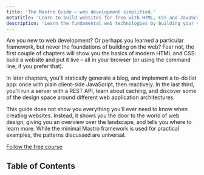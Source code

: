 ```yaml
---
title: 'The Mastro Guide – web development simplified.'
metaTitle: 'Learn to build websites for free with HTML, CSS and JavaScript'
description: 'Learn the fundamental web technologies by building your very first website and putting it live.'
---
```


Are you new to web development? Or perhaps you learned a particular framework, but never the foundations of building on the web? Fear not, the first couple of chapters will show you the basics of modern HTML and CSS: build a website and put it live – all in your browser (or using the command line, if you prefer that).

In later chapters, you'll statically generate a blog, and implement a to-do list app: once with plain client-side JavaScript, then reactively. In the last third, you'll run a server with a REST API, learn about caching, and discover some of the design space around different web application architectures.

This guide does not show you everything you’ll ever need to know when creating websites.
Instead, it shows you the door to the world of web design, giving you an overview over the landscape, and tells you where to learn more.
While the minimal Mastro framework is used for practical examples, the patterns discussed are universal.

<a class="button" href="/guide/why-html-css/">Follow the free course</a>


## Table of Contents
